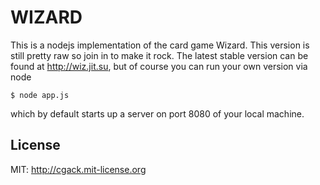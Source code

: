WIZARD
======

This is a nodejs implementation of the card game Wizard. This version is still pretty raw so join in to make it rock.  The latest stable version can be found at http://wiz.jit.su, but of course you can run your own version via node

`$ node app.js`

which by default starts up a server on port 8080 of your local machine.


License
-------

MIT: http://cgack.mit-license.org

